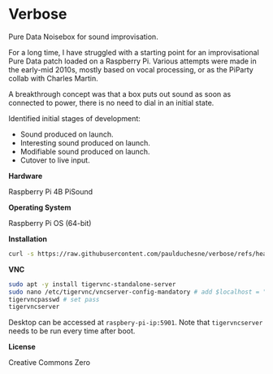 # Verbose
Pure Data Noisebox for sound improvisation.

For a long time, I have struggled with a starting point for an improvisational Pure Data patch loaded on a Raspberry Pi. Various attempts were made in the early-mid 2010s, mostly based on vocal processing, or as the PiParty collab with Charles Martin.

A breakthrough concept was that a box puts out sound as soon as connected to power, there is no need to dial in an initial state.

Identified initial stages of development:
- Sound produced on launch.
- Interesting sound produced on launch.
- Modifiable sound produced on launch.
- Cutover to live input.

**Hardware**

Raspberry Pi 4B
PiSound

**Operating System**

Raspberry Pi OS (64-bit)

**Installation**

```sh
curl -s https://raw.githubusercontent.com/paulduchesne/verbose/refs/heads/main/install.sh | bash
```

**VNC**

```sh
sudo apt -y install tigervnc-standalone-server
sudo nano /etc/tigervnc/vncserver-config-mandatory # add $localhost = "no";
tigervncpasswd # set pass
tigervncserver
```

Desktop can be accessed at `raspbery-pi-ip:5901`. Note that `tigervncserver` needs to be run every time after boot.

**License**

Creative Commons Zero
